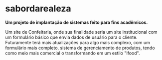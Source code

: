 # sabordarealeza

<strong>Um projeto de implantação de sistemas feito para fins acadêmicos.</strong>

Um site de Confeitaria, onde sua finalidade seria um site institucional com um formulário básico que envia dados de usuário para o cliente.
Futuramente terá mais atualizações para algo mais complexo, com um formulário mais completo, sistema de gerenciamento de produtos, tendo como meio mais comercial o transformando em um estilo "Ifood".

